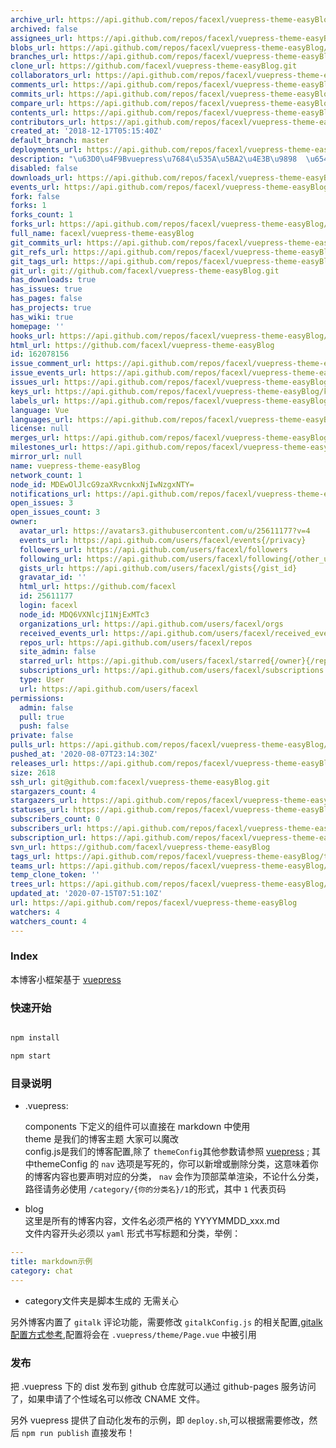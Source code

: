 ```yaml
---
archive_url: https://api.github.com/repos/facexl/vuepress-theme-easyBlog/{archive_format}{/ref}
archived: false
assignees_url: https://api.github.com/repos/facexl/vuepress-theme-easyBlog/assignees{/user}
blobs_url: https://api.github.com/repos/facexl/vuepress-theme-easyBlog/git/blobs{/sha}
branches_url: https://api.github.com/repos/facexl/vuepress-theme-easyBlog/branches{/branch}
clone_url: https://github.com/facexl/vuepress-theme-easyBlog.git
collaborators_url: https://api.github.com/repos/facexl/vuepress-theme-easyBlog/collaborators{/collaborator}
comments_url: https://api.github.com/repos/facexl/vuepress-theme-easyBlog/comments{/number}
commits_url: https://api.github.com/repos/facexl/vuepress-theme-easyBlog/commits{/sha}
compare_url: https://api.github.com/repos/facexl/vuepress-theme-easyBlog/compare/{base}...{head}
contents_url: https://api.github.com/repos/facexl/vuepress-theme-easyBlog/contents/{+path}
contributors_url: https://api.github.com/repos/facexl/vuepress-theme-easyBlog/contributors
created_at: '2018-12-17T05:15:40Z'
default_branch: master
deployments_url: https://api.github.com/repos/facexl/vuepress-theme-easyBlog/deployments
description: "\u63D0\u4F9Bvuepress\u7684\u535A\u5BA2\u4E3B\u9898  \u6548\u679C https://facexl.github.io/"
disabled: false
downloads_url: https://api.github.com/repos/facexl/vuepress-theme-easyBlog/downloads
events_url: https://api.github.com/repos/facexl/vuepress-theme-easyBlog/events
fork: false
forks: 1
forks_count: 1
forks_url: https://api.github.com/repos/facexl/vuepress-theme-easyBlog/forks
full_name: facexl/vuepress-theme-easyBlog
git_commits_url: https://api.github.com/repos/facexl/vuepress-theme-easyBlog/git/commits{/sha}
git_refs_url: https://api.github.com/repos/facexl/vuepress-theme-easyBlog/git/refs{/sha}
git_tags_url: https://api.github.com/repos/facexl/vuepress-theme-easyBlog/git/tags{/sha}
git_url: git://github.com/facexl/vuepress-theme-easyBlog.git
has_downloads: true
has_issues: true
has_pages: false
has_projects: true
has_wiki: true
homepage: ''
hooks_url: https://api.github.com/repos/facexl/vuepress-theme-easyBlog/hooks
html_url: https://github.com/facexl/vuepress-theme-easyBlog
id: 162078156
issue_comment_url: https://api.github.com/repos/facexl/vuepress-theme-easyBlog/issues/comments{/number}
issue_events_url: https://api.github.com/repos/facexl/vuepress-theme-easyBlog/issues/events{/number}
issues_url: https://api.github.com/repos/facexl/vuepress-theme-easyBlog/issues{/number}
keys_url: https://api.github.com/repos/facexl/vuepress-theme-easyBlog/keys{/key_id}
labels_url: https://api.github.com/repos/facexl/vuepress-theme-easyBlog/labels{/name}
language: Vue
languages_url: https://api.github.com/repos/facexl/vuepress-theme-easyBlog/languages
license: null
merges_url: https://api.github.com/repos/facexl/vuepress-theme-easyBlog/merges
milestones_url: https://api.github.com/repos/facexl/vuepress-theme-easyBlog/milestones{/number}
mirror_url: null
name: vuepress-theme-easyBlog
network_count: 1
node_id: MDEwOlJlcG9zaXRvcnkxNjIwNzgxNTY=
notifications_url: https://api.github.com/repos/facexl/vuepress-theme-easyBlog/notifications{?since,all,participating}
open_issues: 3
open_issues_count: 3
owner:
  avatar_url: https://avatars3.githubusercontent.com/u/25611177?v=4
  events_url: https://api.github.com/users/facexl/events{/privacy}
  followers_url: https://api.github.com/users/facexl/followers
  following_url: https://api.github.com/users/facexl/following{/other_user}
  gists_url: https://api.github.com/users/facexl/gists{/gist_id}
  gravatar_id: ''
  html_url: https://github.com/facexl
  id: 25611177
  login: facexl
  node_id: MDQ6VXNlcjI1NjExMTc3
  organizations_url: https://api.github.com/users/facexl/orgs
  received_events_url: https://api.github.com/users/facexl/received_events
  repos_url: https://api.github.com/users/facexl/repos
  site_admin: false
  starred_url: https://api.github.com/users/facexl/starred{/owner}{/repo}
  subscriptions_url: https://api.github.com/users/facexl/subscriptions
  type: User
  url: https://api.github.com/users/facexl
permissions:
  admin: false
  pull: true
  push: false
private: false
pulls_url: https://api.github.com/repos/facexl/vuepress-theme-easyBlog/pulls{/number}
pushed_at: '2020-08-07T23:14:30Z'
releases_url: https://api.github.com/repos/facexl/vuepress-theme-easyBlog/releases{/id}
size: 2618
ssh_url: git@github.com:facexl/vuepress-theme-easyBlog.git
stargazers_count: 4
stargazers_url: https://api.github.com/repos/facexl/vuepress-theme-easyBlog/stargazers
statuses_url: https://api.github.com/repos/facexl/vuepress-theme-easyBlog/statuses/{sha}
subscribers_count: 0
subscribers_url: https://api.github.com/repos/facexl/vuepress-theme-easyBlog/subscribers
subscription_url: https://api.github.com/repos/facexl/vuepress-theme-easyBlog/subscription
svn_url: https://github.com/facexl/vuepress-theme-easyBlog
tags_url: https://api.github.com/repos/facexl/vuepress-theme-easyBlog/tags
teams_url: https://api.github.com/repos/facexl/vuepress-theme-easyBlog/teams
temp_clone_token: ''
trees_url: https://api.github.com/repos/facexl/vuepress-theme-easyBlog/git/trees{/sha}
updated_at: '2020-07-15T07:51:10Z'
url: https://api.github.com/repos/facexl/vuepress-theme-easyBlog
watchers: 4
watchers_count: 4
---
```



### Index

本博客小框架基于 [vuepress](http://daringfireball.net/projects/markdown/syntax)

### 快速开始

```bash

npm install 

npm start

```

### 目录说明

- .vuepress:  

    components 下定义的组件可以直接在 markdown 中使用  
    theme 是我们的博客主题 大家可以魔改  
    config.js是我们的博客配置,除了 `themeConfig`其他参数请参照 [vuepress](https://vuepress.vuejs.org) ;
    其中themeConfig 的 `nav` 选项是写死的，你可以新增或删除分类，这意味着你的博客内容也要声明对应的分类， `nav` 会作为顶部菜单渲染，不论什么分类，路径请务必使用 `/category/{你的分类名}/1`的形式，其中 `1` 代表页码

- blog  
    这里是所有的博客内容，文件名必须严格的 YYYYMMDD_xxx.md  
    文件内容开头必须以 `yaml` 形式书写标题和分类，举例：
```yaml
---
title: markdown示例
category: chat
---
```
- category文件夹是脚本生成的 无需关心

另外博客内置了 `gitalk` 评论功能，需要修改 `gitalkConfig.js` 的相关配置,[gitalk 配置方式参考](https://www.jianshu.com/p/656e6101bf0f),配置将会在 `.vuepress/theme/Page.vue` 中被引用

### 发布

把 .vuepress 下的 dist 发布到 github 仓库就可以通过 github-pages 服务访问了，如果申请了个性域名可以修改 CNAME 文件。  

另外 vuepress 提供了自动化发布的示例，即 `deploy.sh`,可以根据需要修改，然后 `npm run publish` 直接发布！

